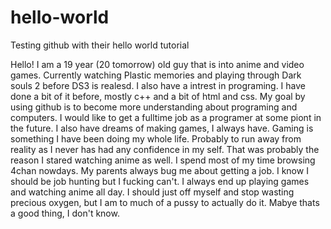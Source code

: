 # hello-world
Testing github with their hello world tutorial

Hello! I am a 19 year (20 tomorrow) old guy that is into anime and video games. Currently watching Plastic memories and playing through Dark souls 2 before DS3 is realesd. I also have a intrest in programing. I have done a bit of it before, mostly c++ and a bit of html and css. My goal by using github is to become more understanding about programing and computers. I would like to get a fulltime job as a programer at some piont in the future. I also have dreams of making games, I always have. Gaming is something I have been doing my whole life. Probably to run away from reality as I never has had any confidence in my self. That was probably the reason I stared watching anime as well. I spend most of my time browsing 4chan nowdays. My parents always bug me about getting a job. I know I should be job hunting but I fucking can't. I always end up playing games and watching anime all day. I should just off myself and stop wasting precious oxygen, but I am to much of a pussy to actually do it. Mabye thats a good thing, I don't know.      
